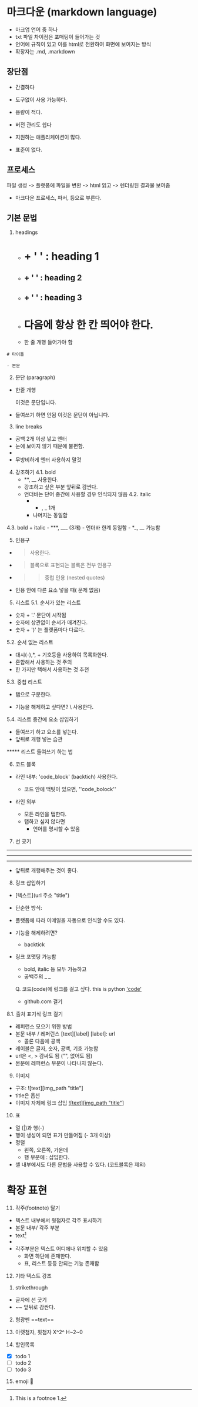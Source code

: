# 마크다운 (markdown language)
- 마크업 언어 중 하나
- txt 파일 차이점은 포매팅이 들어가는 것
- 언어에 규칙이 있고 이를 html로 전환하여 화면에 보여지는 방식
- 확장자는 .md, .markdown

## 장단점
- 간결하다
- 도구없이 사용 가능하다.
- 용량이 적다.
- 버전 관리도 쉽다
- 지원하는 애플리케이션이 많다.

- 표준이 없다.

## 프로세스
파일 생성 -> 플랫폼에 파일을 변환 -> html 읽고 -> 렌더링된 결과물 보여줌
- 마크다운 프로세스, 파서, 등으로 부른다.

## 기본 문법
1. headings

   - # + ' ' : heading 1
   - ## + ' ' : heading 2
   - ## + ' ' : heading 3
   - # 다음에 항상 한 칸 띄어야 한다.
   - 한 줄 개행 들어가야 함
```
# 타이틀

- 본문 
```

2. 문단 (paragraph)
- 한줄 개행

  이것은 문단입니다.

- 들여쓰기 하면 안됨
  이것은 문단이 아닙니다.

3. line breaks
- 공백 2개 이상 넣고 엔터
- 눈에 보이지 않기 때문에 불편함.
- <br>
- 무방비하게 엔터 사용하지 말것

4. 강조하기
4.1. bold
   - **, __ 사용한다.
   - 강조하고 싶은 부분 앞뒤로 감싼다.
   - 언더바는 단어 중간에 사용할 경우 인식되지 않음
4.2. italic
     - * , _ 1개
     - 나머지는 동일함

4.3. bold + italic
	- ***, ___ (3개)
	- 언더바 한계 동일함
	- **_, __* 가능함

5. 인용구
- > 사용한다.
- > 블록으로 표현되는 블록은 전부 인용구
- >> 중첩 인용 (nested quotes)
- 인용 안에 다른 요소 넣을 때( 문제 없음)

5. 리스트
5.1. 순서가 있는 리스트
- 숫자 + '.' 문단이 시작됨
- 숫자에 상관없이 순서가 매겨진다.
- 숫자 + ')' 는 플랫폼마다 다르다.

5.2. 순서 없는 리스트
- 대시(-),*, + 기호등을 사용하여 목록화한다.
- 혼합해서 사용하는 것 주의
- 한 가지만 택해서 사용하는 것 추천

5.3. 중첩 리스트
- 탭으로 구분한다.

- 기능을 해제하고 싶다면? \ 사용한다.

5.4. 리스트 중간에 요소 삽입하기
- 들여쓰기 하고 요소를 넣는다.
- 앞뒤로 개행 넣는 습관


***** 리스트 들여쓰기 하는 법

6. 코드 블록
- 라인 내부: 'code_block' (backtich) 사용한다.
  - 코드 안에 백팃이 있으면, ''code_bolock''

- 라인 외부
  - 모든 라인을 탭한다.
  - 탭하고 싶지 않다면
    - 언어를 명시할 수 있음

7. 선 긋기
***
---
___

- 앞뒤로 개행해주는 것이 좋다.

8. 링크 삽입하기
- [텍스트](url 주소 "title")
- 단순한 방식: <url>
- 플랫폼에 따라 이메일을 자동으로 인식할 수도 있다.
- 기능을 해제하려면?
  - backtick
- 링크 포맷팅 가능함
  - bold, italic 등 모두 가능하고
  - 공백주의 **_ _**


  Q. 코드(code)에 링크를 걸고 싶다.
	 this is python ['code'](url)
  - github.com 걸기

8.1. 출처 표기식 링크 걸기
- 레퍼런스 모으기 위한 방법
- 본문 내부 / 레퍼런스
  [text][label]
  [label]: url
  - 콜론 다음에 공백
- 레이블은 글자, 숫자, 공백, 기호 가능함
- url은 <, > 감싸도 됨 ("", 없어도 됨)
- 본문에 레퍼런스 부분이 나타나지 않는다.

9. 이미지
- 구조: ![text][img_path "title"]
- title은 옵션
- 이미지 자체에 링크 삽입
  [![text][img_path "title"]](url)
  
10. 표
- 열 (|)과 행(-)
- 행이 생성이 되면 표가 만들어짐 (- 3개 이상)
- 정렬
  - 왼쪽, 오른쪽, 가운데
  - 행 부분에 : 삽입한다.
- 셸 내부에서도 다른 문법을 사용할 수 있다. (코드블록은 제외)

# 확장 표현
11. 각주(footnote) 달기
- 텍스트 내부에서 윗첨자로 각주 표시하기
- 본문 내부/ 각주 부분
- text[^1]
- [^1]: This is a footnoe 1.
- 각주부분은 텍스트 어디에나 위치할 수 있음
  - 화면 하단에 존재한다.
  - 표, 리스트 등등 안되는 기능 존재함

 12. 기타 텍스트 강조
1) strikethrough
- 글자에 선 긋기
- ~~ 앞뒤로 감싼다.

2) 형광펜
==text==

13. 아랫첨자, 윗첨자
X^2^
H~2~0

14. 할인목록

- [X] todo 1
- [ ] todo 2
- [ ] todo 3

15. emoji
:100:
